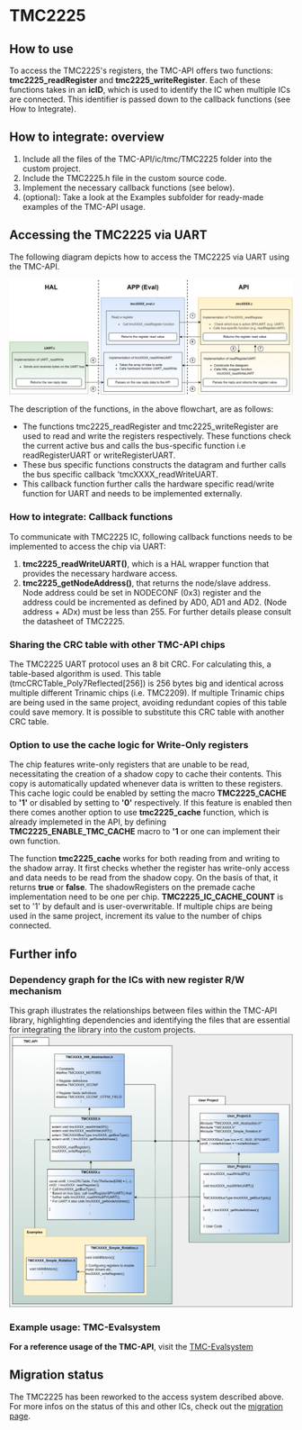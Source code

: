 # TMC2225


## How to use

To access the TMC2225's registers, the TMC-API offers two functions: **tmc2225_readRegister** and **tmc2225_writeRegister**.
Each of these functions takes in an **icID**, which is used to identify the IC when multiple ICs are connected. This identifier is passed down to the callback functions (see How to Integrate).

## How to integrate: overview

1. Include all the files of the TMC-API/ic/tmc/TMC2225 folder into the custom project.
2. Include the TMC2225.h file in the custom source code.
3. Implement the necessary callback functions (see below).
4. (optional): Take a look at the Examples subfolder for ready-made examples of the TMC-API usage.

## Accessing the TMC2225 via UART
The following diagram depicts how to access the TMC2225 via UART using the TMC-API.

![screenshot](registercall_hierarchy_flowchar_UART.png)

The description of the functions, in the above flowchart, are as follows:
- The functions tmc2225_readRegister and tmc2225_writeRegister are used to read and write the registers respectively. These functions check the current active bus and calls the bus-specific function i.e readRegisterUART or writeRegisterUART.
- These bus specific functions constructs the datagram and further calls the bus specific callback 'tmcXXXX_readWriteUART.
- This callback function further calls the hardware specific read/write function for UART and needs to be implemented externally.

### How to integrate: Callback functions
To communicate with TMC2225 IC, following callback functions needs to be implemented to access the chip via UART:
1. **tmc2225_readWriteUART()**, which is a HAL wrapper function that provides the necessary hardware access.
2. **tmc2225_getNodeAddress()**, that returns the node/slave address. Node address could be set in NODECONF (0x3) register and the address could be incremented as defined by AD0, AD1 and AD2. (Node address + ADx) must be less than 255. For further details please consult the datasheet of TMC2225.

### Sharing the CRC table with other TMC-API chips
The TMC2225 UART protocol uses an 8 bit CRC. For calculating this, a table-based algorithm is used. This table (tmcCRCTable_Poly7Reflected[256]) is 256 bytes big and identical across multiple different Trinamic chips (i.e. TMC2209).
If multiple Trinamic chips are being used in the same project, avoiding redundant copies of this table could save memory. It is possible to substitute this CRC table with another CRC table.

### Option to use the cache logic for Write-Only registers
The chip features write-only registers that are unable to be read, necessitating the creation of a shadow copy to cache their contents. This copy is automatically updated whenever data is written to these registers. This cache logic could be enabled by setting the macro **TMC2225_CACHE** to **'1'** or disabled by setting to **'0'** respectively. If this feature is enabled then there comes another option to use **tmc2225_cache** function, which is already implemeted in the API, by defining **TMC2225_ENABLE_TMC_CACHE** macro to **'1** or one can implement their own function.

The function **tmc2225_cache** works for both reading from and writing to the shadow array. It first checks whether the register has write-only access and data needs to be read from the shadow copy. On the basis of that, it returns **true** or **false**. The shadowRegisters on the premade cache implementation need to be one per chip. **TMC2225_IC_CACHE_COUNT** is set to '1' by default and is user-overwritable. If multiple chips are being used in the same project, increment its value to the number of chips connected.

## Further info
### Dependency graph for the ICs with new register R/W mechanism
This graph illustrates the relationships between files within the TMC-API library, highlighting dependencies and identifying the files that are essential for integrating the library into the custom projects.
![screenshot](uml-tmc-api.png)

### Example usage: TMC-Evalsystem
**For a reference usage of the TMC-API**, visit the [TMC-Evalsystem](https://github.com/analogdevicesinc/TMC-EvalSystem)

## Migration status
The TMC2225 has been reworked to the access system described above. For more infos on the status of this and other ICs, check out the [migration page](https://github.com/analogdevicesinc/TMC-API/issues/53).


